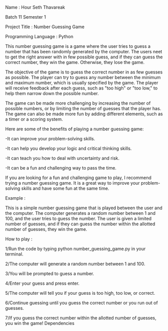 Name : Hour Seth Thavareak

Batch 11 Semester 1

Project Title : Number Guessing Game

Programming Language : Python

This number guessing game is a game where the user tries to guess a number that has been randomly generated by the computer. The users neet to get the right answer with in few possible guess, and if they can guess the correct number, they win the game. Otherwise, they lose the game.

The objective of the game is to guess the correct number in as few guesses as possible. The player can try to guess any number between the minimum and maximum number, which is usually specified by the game. The player will receive feedback after each guess, such as "too high" or "too low," to help them narrow down the possible number.

The game can be made more challenging by increasing the number of possible numbers, or by limiting the number of guesses that the player has. The game can also be made more fun by adding different elements, such as a timer or a scoring system.

Here are some of the benefits of playing a number guessing game:

-It can improve your problem-solving skills.

-It can help you develop your logic and critical thinking skills.

-It can teach you how to deal with uncertainty and risk.

-It can be a fun and challenging way to pass the time.

If you are looking for a fun and challenging game to play, I recommend trying a number guessing game. It is a great way to improve your problem-solving skills and have some fun at the same time.


Example :

This is a simple number guessing game that is played between the user and the computer. The computer generates a random number between 1 and 100, and the user tries to guess the number. The user is given a limited number of guesses, and if they can guess the number within the allotted number of guesses, they win the game.

How to play :

1/Run the code by typing python number_guessing_game.py in your terminal.

2/The computer will generate a random number between 1 and 100.

3/You will be prompted to guess a number.

4/Enter your guess and press enter.

5/The computer will tell you if your guess is too high, too low, or correct.

6/Continue guessing until you guess the correct number or you run out of guesses.

7/If you guess the correct number within the allotted number of guesses, you win the game!
Dependencies
